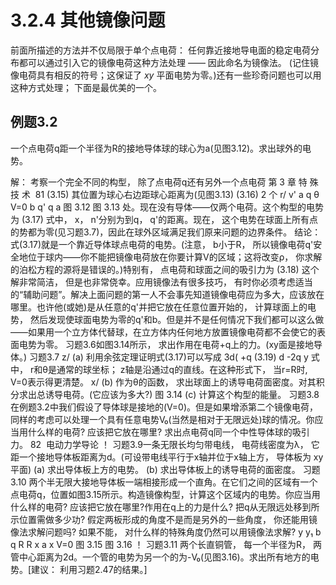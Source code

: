 # 3.2.4 其他镜像问题

前面所描述的方法并不仅局限于单个点电荷：
任何靠近接地导电面的稳定电荷分布都可以通过引入它的镜像电荷这种方法处理 —— 因此命名为镜像法。
(记住镜像电荷具有相反的符号；这保证了 $xy$ 平面电势为零。)还有一些珍奇问题也可以用这种方式处理；
下面是最优美的一个。

## 例题3.2

一个点电荷q距一个半径为R的接地导体球的球心为a(见图3.12)。求出球外的电势。

解： 考察一个完全不同的构型， 除了点电荷q还有另外一个点电荷
第 3 章 特 殊 技 术  81
(3.15)
其位置为球心右边距球心距离为(见图3.13)
(3.16)
2
个
r/
v'
a
q
θ
V=0
b
q'
q
a
图 3.12
图 3.13
处。现在没有导体——仅两个电荷。这个构型的电势为
(3.17)
式中， x， n'分别为到q， q'的距离。现在， 这个电势在球面上所有点的势都为零(见习题3.7)，因此在球外区域满足我们原来问题的边界条件。
结论： 式(3.17)就是一个靠近导体球点电荷的电势。(注意， b小于R， 所以镜像电荷q'安全地位于球内——你不能把镜像电荷放在你要计算V的区域；这将改变ρ， 你求解的泊松方程的源将是错误的。)特别有， 点电荷和球面之间的吸引力为
(3.18)
这个解非常简洁， 但是也非常侥幸。应用镜像法有很多技巧， 有时你必须考虑适当的“辅助问题”。解决上面问题的第一人不会事先知道镜像电荷应为多大，应该放在哪里。也许他(或她)是从任意的q'并把它放在任意位置开始的， 计算球面上的电势， 然后发现使球面电势为零的q'和b。但是并不是任何情况下我们都可以这么做——如果用一个立方体代替球，在立方体内任何地方放置镜像电荷都不会使它的表面电势为零。
习题3.6如图3.14所示， 求出作用在电荷+q上的力。(xy面是接地导体。)
习题3.7
z/
(a) 利用余弦定理证明式(3.17)可以写成
3d(
+q
(3.19)
d
-2q
y
式中， r和θ是通常的球坐标； z轴是沿通过q的直线。在这种形式下， 当r=R时, V=0表示得更清楚。
x/
(b) 作为θ的函数， 求出球面上的诱导电荷面密度。对其积分求出总诱导电荷。(它应该为多大?)
图 3.14
(c) 计算这个构型的能量。
习题3.8在例题3.2中我们假设了导体球是接地的(V=0)。但是如果增添第二个镜像电荷， 同样的考虑可以处理一个具有任意电势V₀(当然是相对于无限远处)球的情况。你应当用什么样的电荷? 应该把它放在哪里? 求出点电荷q同一个中性导体球的吸引力。
82  电动力学导论
！ 习题3.9一条无限长均匀带电线， 电荷线密度为λ， 它距一个接地导体板距离为d。(可设带电线平行于x轴并位于x轴上方， 导体板为 xy平面)
(a) 求出导体板上方的电势。
(b) 求出导体板上的诱导电荷的面密度。
习题3.10 两个半无限大接地导体板一端相接形成一个直角。在它们之间的区域有一个点电荷q，位置如图3.15所示。构造镜像构型，计算这个区域内的电势。你应当用什么样的电荷? 应该把它放在哪里?作用在q上的力是什么? 把q从无限远处移到所示位置需做多少功? 假定两板形成的角度不是而是另外的一些角度， 你还能用镜像法求解问题吗? 如果不能， 对什么样的特殊角度仍然可以用镜像法求解?
y
y₁
b
q
R
R
x
a
x
V=0
图 3.15
图 3.16
！ 习题3.11 两个长直铜管， 每一个半径为R， 两管中心距离为2d。一个管的电势为另一个的为-V₀(见图3.16)。求出所有地方的电势。[建议： 利用习题2.47的结果。]
